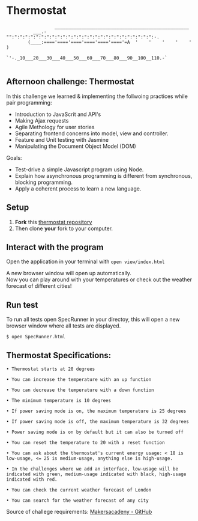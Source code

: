 Thermostat
==================

```
                  __________________________________________________
          ___.-"":":":":":":":":":":":":":":":":":":":":":":":":":":":-.
        (____:===='===='===='===='===='===='=A  '    '    '    '    '   )
            `'-._10___20___30___40___50___60___70___80___90__100__110.-`
            
```

## Afternoon challenge: Thermostat
In this challenge we learned & implementing the follwoing practices while pair programming:

- Introduction to JavaScrit and API's
- Making Ajax requests
- Agile Methology for user stories
- Separating frontend concerns into model, view and controller.
- Feature and Unit testing with Jasmine
- Manipulating the Document Object Model (DOM)

Goals:
- Test-drive a simple Javascript program using Node.
- Explain how asynchronous programming is different from synchronous, blocking programming.
- Apply a coherent process to learn a new language.

## Setup

1. **Fork** this [thermostat repository](https://github.com/CorinneBosch/thermostat/) 
2. Then clone **your** fork to your computer.

## Interact with the program

Open the application in your terminal with `open view/index.html`

A new browser window will open up automatically.\
Now you can play around with your temperatures or check out the weather forecast of different cities!

## Run test 

To run all tests open SpecRunner in your directoy, this will open a new browser window where all tests are displayed. 

```
$ open SpecRunner.html
```

## Thermostat Specifications:
```
• Thermostat starts at 20 degrees

• You can increase the temperature with an up function

• You can decrease the temperature with a down function

• The minimum temperature is 10 degrees

• If power saving mode is on, the maximum temperature is 25 degrees

• If power saving mode is off, the maximum temperature is 32 degrees

• Power saving mode is on by default but it can also be turned off

• You can reset the temperature to 20 with a reset function

• You can ask about the thermostat's current energy usage: < 18 is low-usage, <= 25 is medium-usage, anything else is high-usage.

• In the challenges where we add an interface, low-usage will be indicated with green, medium-usage indicated with black, high-usage indicated with red.

• You can check the current weather forecast of London

• You can search for the weather forecast of any city
```
Source of challege requirements: [Makersacadeny - GitHub](https://github.com/makersacademy/course/tree/main/thermostat_es6)
